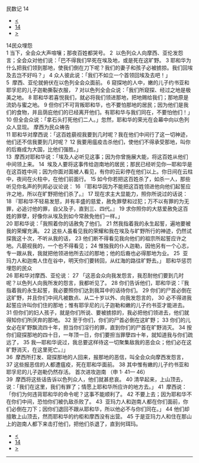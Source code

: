 ﻿





 民数记 14




* [<](bible/NUM13.md)
* [14](bible/NUM.md)
* [>](bible/NUM15.md)



 
14民众埋怨  
1 当下，全会众大声喧嚷；那夜百姓都哭号。 
2  以色列众人向摩西、亚伦发怨言；全会众对他们说：「巴不得我们早死在埃及地，或是死在这旷野。 
3 耶和华为什么把我们领到那地，使我们倒在刀下呢？我们的妻子和孩子必被掳掠。我们回埃及去岂不好吗？」 
4 众人彼此说：「我们不如立一个首领回埃及去吧！」  
5  摩西、亚伦就俯伏在以色列全会众面前。 
6 窥探地的人中，嫩的儿子约书亚和耶孚尼的儿子迦勒撕裂衣服， 
7 对以色列全会众说：「我们所窥探、经过之地是极美之地。 
8 耶和华若喜悦我们，就必将我们领进那地，把地赐给我们；那地原是流奶与蜜之地。 
9 但你们不可背叛耶和华，也不要怕那地的居民；因为他们是我们的食物，并且荫庇他们的已经离开他们。有耶和华与我们同在，不要怕他们！」 
10 但全会众说：「拿石头打死他们二人。」忽然，耶和华的荣光在会幕中向以色列众人显现。 摩西为民众祷告  
11 耶和华对摩西说：「这百姓藐视我要到几时呢？我在他们中间行了这一切神迹，他们还不信我要到几时呢？ 
12 我要用瘟疫击杀他们，使他们不得承受那地，叫你的后裔成为大国，比他们强胜。」  
13  摩西对耶和华说：「埃及人必听见这事；因为你曾施展大能，将这百姓从他们中间领上来。 
14  埃及人要将这事传给迦南地的居民；那民已经听见你—耶和华是在这百姓中间；因为你面对面被人看见，有你的云彩停在他们以上。你日间在云柱中，夜间在火柱中，在他们前面行。 
15 如今你若把这百姓杀了，如杀一人，那些听见你名声的列邦必议论说： 
16 『耶和华因为不能把这百姓领进他向他们起誓应许之地，所以在旷野把他们杀了。』 
17 现在求主大显能力，照你所说过的话说： 
18 『耶和华不轻易发怒，并有丰盛的慈爱，赦免罪孽和过犯；万不以有罪的为无罪，必追讨他的罪，自父及子，直到三、四代。』 
19 求你照你的大慈爱赦免这百姓的罪孽，好像你从埃及到如今常赦免他们一样。」  
20 耶和华说：「我照着你的话赦免了他们。 
21 然我指着我的永生起誓，遍地要被我的荣耀充满。 
22 这些人虽看见我的荣耀和我在埃及与旷野所行的神迹，仍然试探我这十次，不听从我的话， 
23 他们断不得看见我向他们的祖宗所起誓应许之地。凡藐视我的，一个也不得看见； 
24 惟独我的仆人迦勒，因他另有一个心志，专一跟从我，我就把他领进他所去过的那地；他的后裔也必得那地为业。 
25  亚玛力人和迦南人住在谷中，明天你们要转回，从红海的路往旷野去。」 耶和华惩罚埋怨的民众  
26 耶和华对摩西、亚伦说： 
27 「这恶会众向我发怨言，我忍耐他们要到几时呢？以色列人向我所发的怨言，我都听见了。 
28 你们告诉他们，耶和华说：『我指着我的永生起誓，我必要照你们达到我耳中的话待你们。 
29 你们的尸首必倒在这旷野，并且你们中间凡被数点、从二十岁以外、向我发怨言的， 
30 必不得进我起誓应许叫你们住的那地；惟有耶孚尼的儿子迦勒和嫩的儿子约书亚才能进去。 
31 但你们的妇人孩子，就是你们所说、要被掳掠的，我必把他们领进去，他们就得知你们所厌弃的那地。 
32 至于你们，你们的尸首必倒在这旷野； 
33 你们的儿女必在旷野飘流四十年，担当你们淫行的罪，直到你们的尸首在旷野消灭。 
34 按你们窥探那地的四十日，一年顶一日，你们要担当罪孽四十年，就知道我与你们疏远了， 
35 我—耶和华说过，我总要这样待这一切聚集敌我的恶会众；他们必在这旷野消灭，在这里死亡。』」  
36  摩西所打发、窥探那地的人回来，报那地的恶信，叫全会众向摩西发怨言， 
37 这些报恶信的人都遭瘟疫，死在耶和华面前。 
38 其中惟有嫩的儿子约书亚和耶孚尼的儿子迦勒仍然存活。 首次进攻迦南 （申
1·
41—
46）  
39  摩西将这些话告诉以色列众人，他们就甚悲哀。 
40 清早起来，上山顶去，说：「我们在这里，我们有罪了；情愿上耶和华所应许的地方去。」 
41  摩西说：「你们为何违背耶和华的命令呢？这事不能顺利了。 
42 不要上去；因为耶和华不在你们中间，恐怕你们被仇敌杀败了。 
43  亚玛力人和迦南人都在你们面前，你们必倒在刀下；因你们退回不跟从耶和华，所以他必不与你们同在。」 
44 他们却擅敢上山顶去，然而耶和华的约柜和摩西没有出营。 
45 于是亚玛力人和住在那山上的迦南人都下来击打他们，把他们杀退了，直到何珥玛。 
* [<](bible/NUM13.md)
* [14](bible/NUM.md)
* [>](bible/NUM15.md)





---









